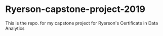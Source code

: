 # Ryerson-capstone-project-2019
This is the repo. for my capstone project for Ryerson's Certificate in Data Analytics
